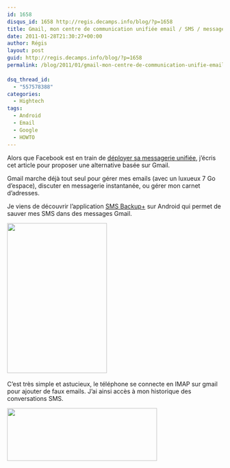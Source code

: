 ```yaml
---
id: 1658
disqus_id: 1658 http://regis.decamps.info/blog/?p=1658
title: Gmail, mon centre de communication unifiée email / SMS / messagerie instantannée
date: 2011-01-28T21:30:27+00:00
author: Régis
layout: post
guid: http://regis.decamps.info/blog/?p=1658
permalink: /blog/2011/01/gmail-mon-centre-de-communication-unifie-email-sms-messagerie-instantannee/

dsq_thread_id:
  - "557578388"
categories:
  - Hightech
tags:
  - Android
  - Email
  - Google
  - HOWTO
---
```

Alors que Facebook est en train de [déployer sa messagerie unifiée](http://www.accessoweb.com/Facebook-La-messagerie-facebook-com-est-active_a8204.html), j’écris cet article pour proposer une alternative basée sur Gmail.

Gmail marche déjà tout seul pour gérer mes emails (avec un luxueux 7 Go d’espace), discuter en messagerie instantanée, ou gérer mon carnet d’adresses.

Je viens de découvrir l’application [SMS Backup+](http://www.androlib.com/android.application.tv-studer-smssync-jjD.aspx) sur Android qui permet de sauver mes SMS dans des messages Gmail.
  
[<img src="/blog/wp-content/uploads/2011/01/jnpn.u-233x350.jpg" alt="" title="SMS Backup" width="233" height="350" class="alignnone size-medium wp-image-1659" srcset="/blog/wp-content/uploads/2011/01/jnpn.u-233x350.jpg 233w, /blog/wp-content/uploads/2011/01/jnpn.u.jpg 320w" sizes="(max-width: 233px) 100vw, 233px" />](/blog/wp-content/uploads/2011/01/jnpn.u.jpg)

C’est très simple et astucieux, le téléphone se connecte en IMAP sur gmail pour ajouter de faux emails. J’ai ainsi accès à mon historique des conversations SMS.
  
[<img src="/blog/wp-content/uploads/2011/01/Capture-d’écran-2011-01-28-à-21.15.35-350x123.png" alt="" title="Historique des SMS dans Gmail" width="350" height="123" class="alignnone size-medium wp-image-1660" srcset="/blog/wp-content/uploads/2011/01/Capture-d’écran-2011-01-28-à-21.15.35-350x123.png 350w, /blog/wp-content/uploads/2011/01/Capture-d’écran-2011-01-28-à-21.15.35.png 768w" sizes="(max-width: 350px) 100vw, 350px" />](/blog/wp-content/uploads/2011/01/Capture-d’écran-2011-01-28-à-21.15.35.png)
